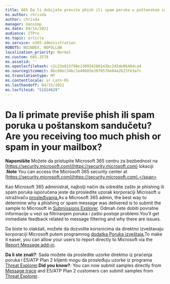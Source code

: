 ```yaml
---
title: 665 Da li dobijate previše phish ili spam poruka u poštanskom sandučetu?
ms.author: chrisda
author: chrisda
manager: dansimp
ms.date: 04/14/2021
audience: ITPro
ms.topic: article
ms.service: o365-administration
ROBOTS: NOINDEX, NOFOLLOW
localization_priority: Normal
ms.custom: 665,2578
ms.assetid: ''
ms.openlocfilehash: c2c23e815f98e130934280143bc245de0646dca4
ms.sourcegitcommit: 8bc60ec34bc1e40685e3976576e04a2623f63a7c
ms.translationtype: MT
ms.contentlocale: sr-Latn-RS
ms.lasthandoff: 04/15/2021
ms.locfileid: "51824629"
---
```

# <a name="are-you-receiving-too-much-phish-or-spam-in-your-mailbox"></a><span data-ttu-id="07d78-102">Da li primate previše phish ili spam poruka u poštanskom sandučetu?</span><span class="sxs-lookup"><span data-stu-id="07d78-102">Are you receiving too much phish or spam in your mailbox?</span></span>

<span data-ttu-id="07d78-103">**Napomišite** Možete da pristupite Microsoft 365 centru za bezbednost na [https://security.microsoft.com](https://security.microsoft.com) lokaciji .</span><span class="sxs-lookup"><span data-stu-id="07d78-103">**Note** You can access the Microsoft 365 security center at [https://security.microsoft.com](https://security.microsoft.com).</span></span>

<span data-ttu-id="07d78-104">Kao Microsoft 365 administrat, najbolji način da odredite zašto je phishing ili spam poruka isporučena jeste da prosledite uzorak korporaciji Microsoft u istraživaču [prosleđivanja.](https://security.microsoft.com/reportsubmission)</span><span class="sxs-lookup"><span data-stu-id="07d78-104">As a Microsoft 365 admin, the best way to determine why a phishing or spam message was delivered is to submit the sample to Microsoft in [Submissions Explorer](https://security.microsoft.com/reportsubmission).</span></span> <span data-ttu-id="07d78-105">Odmah ćete dobiti povratne informacije u vezi sa filtriranjem poruka i zašto postoje problemi.</span><span class="sxs-lookup"><span data-stu-id="07d78-105">You'll get immediate feedback related to message filtering and why there are issues.</span></span>

<span data-ttu-id="07d78-106">Da biste to olakšali, možete da dozvolite korisnicima da direktno izveštavaju korporaciji Microsoft putem programnog [dodatka Poruka izveštaja.](https://appsource.microsoft.com/product/office/WA104381180?src=office&tab=Overview)</span><span class="sxs-lookup"><span data-stu-id="07d78-106">To make it easer, you can allow your users to report directly to Microsoft via the [Report Message add-in](https://appsource.microsoft.com/product/office/WA104381180?src=office&tab=Overview).</span></span>

<span data-ttu-id="07d78-107">**Da li ste znali?**: Sada [](https://security.microsoft.com/messagetrace) možete da prosledite uzorke direktno iz praćenja poruka i E5/ATP Plan 2 klijenti mogu da prosleđuju uzorke iz programa [Threat Explorer](https://docs.microsoft.com/microsoft-365/security/office-365-security/threat-explorer).</span><span class="sxs-lookup"><span data-stu-id="07d78-107">**Did you know?**: You can now submit samples directly from [Message trace](https://security.microsoft.com/messagetrace) and E5/ATP Plan 2 customers can submit samples from [Threat Explorer](https://docs.microsoft.com/microsoft-365/security/office-365-security/threat-explorer).</span></span>

